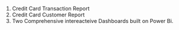 1. Credit Card Transaction Report
2. Credit Card Customer Report 
3. Two Comprehensive intereacteive Dashboards built on Power Bi.
